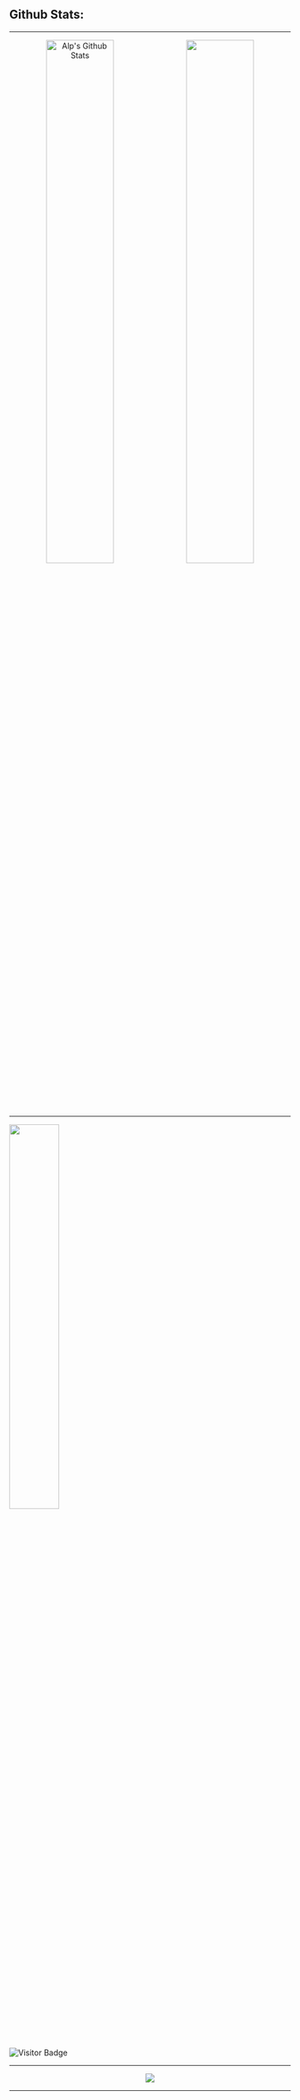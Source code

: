 
## Github Stats:

---

<p align="center">
<img width="49%" src="https://github-readme-stats.vercel.app/api?username=alpardayalman&show_icons=true&include_all_commits=true&theme=blue-green" alt="Alp's Github Stats" />

 <img width="49%" src="https://github-readme-streak-stats.herokuapp.com/?user=alpardayalman&show_icons=true&locale=en&layout=compact&theme=blue-green&line_height=0" />
</p> 

---

<img width="42%" src="https://github-readme-stats.vercel.app/api/top-langs/?username=alpardayalman&layout=compact&count_private=true&theme=blue-green" />

![Visitor Badge](https://visitor-badge.laobi.icu/badge?page_id=alpardayalman1.alpardayalman)

---

<p align = "center"> 
<img src="https://activity-graph.herokuapp.com/graph?username=alpardayalman&bg_color=000000&color=4995dd&line=18c469&point=4995dd&area=true&area_color=fed026">
</p> 

 ---
